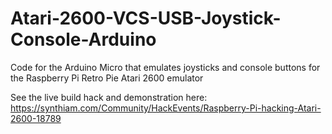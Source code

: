 # Atari-2600-VCS-USB-Joystick-Console-Arduino
Code for the Arduino Micro that emulates joysticks and console buttons for the Raspberry Pi Retro Pie Atari 2600 emulator

See the live build hack and demonstration here: https://synthiam.com/Community/HackEvents/Raspberry-Pi-hacking-Atari-2600-18789
